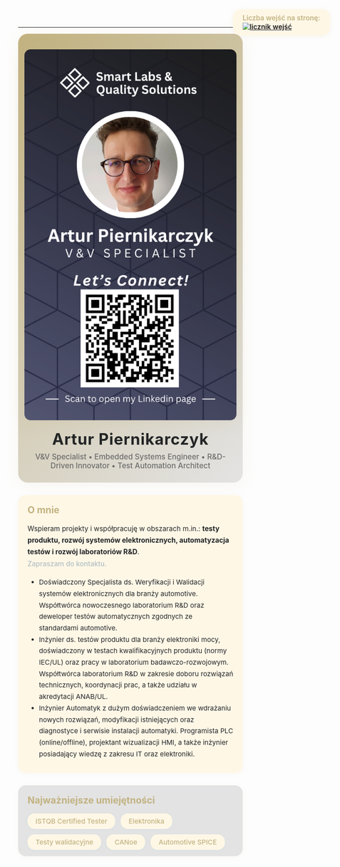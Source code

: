 ---

<div style="display:flex;align-items:center;justify-content:center;flex-direction:column;background:linear-gradient(135deg,#c2b280 0%,#e3e3e3 100%);padding:2.5em 1em 2em 1em;border-radius:1.5em;margin-bottom:2em;box-shadow:0 4px 32px 0 rgba(194,178,128,0.12);">
		<img src="/assets/img/1.png" alt="Profilowe Artur Piernikarczyk" style="width:100%;max-width:700px;height:auto;display:block;object-fit:cover;margin-bottom:1.5em;box-shadow:0 4px 32px 0 rgba(194,178,128,0.18);border-radius:1em;">
	<h1 style="margin:0;font-size:2.5em;font-weight:700;color:#232526;letter-spacing:1px;">Artur Piernikarczyk</h1>
	<div style="font-size:1.2em;color:#6c6c6c;font-weight:500;margin-top:0.5em;text-align:center;max-width:600px;">
		V&amp;V Specialist &bull; Embedded Systems Engineer &bull; R&amp;D-Driven Innovator &bull; Test Automation Architect
	</div>
</div>
<div style="position:fixed;top:24px;right:32px;background:#fff7e6;color:#c2b280;padding:10px 22px;border-radius:18px;box-shadow:0 2px 12px rgba(194,178,128,0.12);font-size:1.1em;font-weight:600;z-index:1000;">
	Liczba wejść na stronę:<br>
	<a href="https://www.freecounterstat.com" title="licznik wejść">
		<img src="https://counter1.optistats.ovh/private/freecounterstat.php?c=6fypzrpfu5bschlndlrqggpm8ys26sc3" alt="licznik wejść" style="vertical-align:middle;">
	</a>
</div>

<section style="max-width:800px;margin:0 auto 2em auto;padding:1.5em 1.5em 1em 1.5em;background:#fff7e6;border-radius:1.2em;box-shadow:0 2px 12px 0 rgba(194,178,128,0.08);">
	<h2 style="color:#c2b280;margin-top:0;">O mnie</h2>
	<p style="font-size:1.1em;line-height:1.7;color:#232526;">
		Wspieram projekty i współpracuję w obszarach m.in.: <b>testy produktu, rozwój systemów elektronicznych, automatyzacja testów i rozwój laboratoriów R&amp;D</b>.<br>
		<span style="color:#b2bec3;font-weight:500;">Zapraszam do kontaktu.</span>
	<ul style="font-size:1.08em;line-height:1.7;color:#232526;">
		<li>Doświadczony Specjalista ds. Weryfikacji i Walidacji systemów elektronicznych dla branży automotive. Współtwórca nowoczesnego laboratorium R&amp;D oraz deweloper testów automatycznych zgodnych ze standardami automotive.</li>
		<li>Inżynier ds. testów produktu dla branży elektroniki mocy, doświadczony w testach kwalifikacyjnych produktu (normy IEC/UL) oraz pracy w laboratorium badawczo-rozwojowym. Współtwórca laboratorium R&amp;D w zakresie doboru rozwiązań technicznych, koordynacji prac, a także udziału w akredytacji ANAB/UL.</li>
		<li>Inżynier Automatyk z dużym doświadczeniem we wdrażaniu nowych rozwiązań, modyfikacji istniejących oraz diagnostyce i serwisie instalacji automatyki. Programista PLC (online/offline), projektant wizualizacji HMI, a także inżynier posiadający wiedzę z zakresu IT oraz elektroniki.</li>
	</ul>
</section>

<section style="max-width:800px;margin:0 auto 2em auto;padding:1.5em 1.5em 1em 1.5em;background:#e3e3e3;border-radius:1.2em;box-shadow:0 2px 12px 0 rgba(194,178,128,0.08);">
	<h2 style="color:#c2b280;margin-top:0;">Najważniejsze umiejętności</h2>
	<ul style="display:flex;flex-wrap:wrap;gap:12px;list-style:none;padding:0;margin:0;">
		<li style="background:#fff7e6;color:#c2b280;padding:8px 18px;border-radius:16px;font-size:1.08em;font-weight:500;box-shadow:0 1px 6px rgba(0,198,255,0.06);">ISTQB Certified Tester</li>
		<li style="background:#fff7e6;color:#c2b280;padding:8px 18px;border-radius:16px;font-size:1.08em;font-weight:500;box-shadow:0 1px 6px rgba(0,198,255,0.06);">Elektronika</li>
		<li style="background:#fff7e6;color:#c2b280;padding:8px 18px;border-radius:16px;font-size:1.08em;font-weight:500;box-shadow:0 1px 6px rgba(0,198,255,0.06);">Testy walidacyjne</li>
		<li style="background:#fff7e6;color:#c2b280;padding:8px 18px;border-radius:16px;font-size:1.08em;font-weight:500;box-shadow:0 1px 6px rgba(0,198,255,0.06);">CANoe</li>
		<li style="background:#fff7e6;color:#c2b280;padding:8px 18px;border-radius:16px;font-size:1.08em;font-weight:500;box-shadow:0 1px 6px rgba(0,198,255,0.06);">Automotive SPICE</li>
	</ul>
</section>
